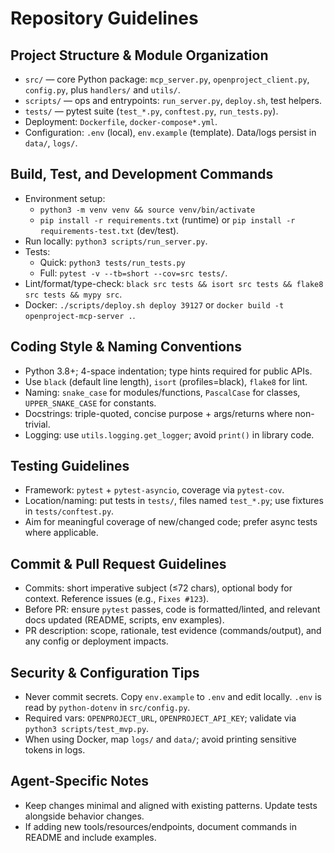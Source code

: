 # Repository Guidelines

## Project Structure & Module Organization
- `src/` — core Python package: `mcp_server.py`, `openproject_client.py`, `config.py`, plus `handlers/` and `utils/`.
- `scripts/` — ops and entrypoints: `run_server.py`, `deploy.sh`, test helpers.
- `tests/` — pytest suite (`test_*.py`, `conftest.py`, `run_tests.py`).
- Deployment: `Dockerfile`, `docker-compose*.yml`.
- Configuration: `.env` (local), `env.example` (template). Data/logs persist in `data/`, `logs/`.

## Build, Test, and Development Commands
- Environment setup:
  - `python3 -m venv venv && source venv/bin/activate`
  - `pip install -r requirements.txt` (runtime) or `pip install -r requirements-test.txt` (dev/test).
- Run locally: `python3 scripts/run_server.py`.
- Tests:
  - Quick: `python3 tests/run_tests.py`
  - Full: `pytest -v --tb=short --cov=src tests/`.
- Lint/format/type-check: `black src tests && isort src tests && flake8 src tests && mypy src`.
- Docker: `./scripts/deploy.sh deploy 39127` or `docker build -t openproject-mcp-server .`.

## Coding Style & Naming Conventions
- Python 3.8+; 4-space indentation; type hints required for public APIs.
- Use `black` (default line length), `isort` (profiles=black), `flake8` for lint.
- Naming: `snake_case` for modules/functions, `PascalCase` for classes, `UPPER_SNAKE_CASE` for constants.
- Docstrings: triple-quoted, concise purpose + args/returns where non-trivial.
- Logging: use `utils.logging.get_logger`; avoid `print()` in library code.

## Testing Guidelines
- Framework: `pytest` + `pytest-asyncio`, coverage via `pytest-cov`.
- Location/naming: put tests in `tests/`, files named `test_*.py`; use fixtures in `tests/conftest.py`.
- Aim for meaningful coverage of new/changed code; prefer async tests where applicable.

## Commit & Pull Request Guidelines
- Commits: short imperative subject (≤72 chars), optional body for context. Reference issues (e.g., `Fixes #123`).
- Before PR: ensure `pytest` passes, code is formatted/linted, and relevant docs updated (README, scripts, env examples).
- PR description: scope, rationale, test evidence (commands/output), and any config or deployment impacts.

## Security & Configuration Tips
- Never commit secrets. Copy `env.example` to `.env` and edit locally. `.env` is read by `python-dotenv` in `src/config.py`.
- Required vars: `OPENPROJECT_URL`, `OPENPROJECT_API_KEY`; validate via `python3 scripts/test_mvp.py`.
- When using Docker, map `logs/` and `data/`; avoid printing sensitive tokens in logs.

## Agent-Specific Notes
- Keep changes minimal and aligned with existing patterns. Update tests alongside behavior changes.
- If adding new tools/resources/endpoints, document commands in README and include examples.
